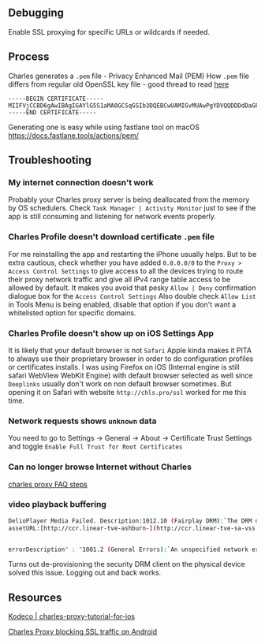 

## Debugging

Enable SSL proxying for specific URLs or wildcards if needed.


## Process

Charles generates a `.pem` file - Privacy Enhanced Mail (PEM)
How `.pem` file differs from regular old OpenSSL key file - good thread to read [here](https://serverfault.com/questions/9708/what-is-a-pem-file-and-how-does-it-differ-from-other-openssl-generated-key-file)

```pem
-----BEGIN CERTIFICATE-----
MIIFVjCCBD6gAwIBAgIGAYlG5S1aMA0GCSqGSIb3DQEBCwUAMIGvMUAwPgYDVQQDDDdDaGFybGVz+VY=
-----END CERTIFICATE-----
```



Generating one is easy while using fastlane tool on macOS
https://docs.fastlane.tools/actions/pem/


##  Troubleshooting

### My internet connection doesn't work

Probably your Charles proxy server is being deallocated from the memory by OS schedulers. Check `Task Manager | Activity Monitor` just to see if the app is still consuming and listening for network events properly.

### Charles Profile doesn't download certificate `.pem` file

For me reinstalling the app and restarting the iPhone usually helps.
But to be extra cautious, check whether you have added `0.0.0.0/0` to the 
`Proxy > Access Control Settings` to give access to all the devices trying to route their proxy network traffic and give all iPv4 range table access to be allowed by default. It makes you avoid that pesky `Allow | Deny` confirmation dialogue box for the `Access Control Settings`
Also double check `Allow List` in Tools Menu is being enabled, disable that option if you don't want a whitelisted option for specific domains.


### Charles Profile doesn't show up on iOS Settings App
It is likely that your default browser is not `Safari` Apple kinda makes it PITA to always use their proprietary browser in order to do configuration profiles or certificates installs. I was using Firefox on iOS (Internal engine is still safari WebView WebKit Engine) with default browser selected as well since `Deeplinks` usually don't work on non default browser sometimes. But opening it on Safari with website `http://chls.pro/ssl` worked for me this time.


### Network requests shows `unknown` data

You need to go to Settings -> General -> About -> Certificate Trust Settings and toggle `Enable Full Trust for Root Certificates`

### Can no longer browse Internet without Charles

[charles proxy FAQ steps](https://www.charlesproxy.com/documentation/faqs/can-no-longer-browse-without-charles-running/)

### video playback buffering

```sh
DelioPlayer Media Failed. Description:1012.10 (Fairplay DRM):`The DRM delegate failed to acquire a license. (Delio)` Context: `(DelioPlayer) DRM Error` Delio Error Info 9004: `DelioError code:couldNotAcquireLicense.(9004)
assetURL:[http://ccr.linear-tve-ashburn-](http://ccr.linear-tve-sa-vss.top.sa.net/v1/frag/bmff/enc/cbcs/t/.m3u8?sz=urn:scte:224:audience:Zip:21412)


errorDescription" : "1001.2 (General Errors):`An unspecified network error occurred.` Context: `(DelioPlayer) Delio Error` Delio Error Info 4003: `DelioError code:playlistDeliveryUnableToDeliverPlaylist.
```

Turns out de-provisioning the security DRM client on the physical device solved this issue. Logging out and back works.

## Resources

[Kodeco | charles-proxy-tutorial-for-ios](https://www.kodeco.com/21931256-charles-proxy-tutorial-for-ios)


[Charles Proxy blocking SSL traffic on Android](https://stackoverflow.com/questions/53197681/charles-proxy-blocking-ssl-traffic-on-android)

